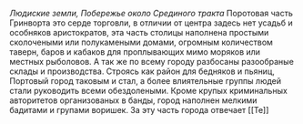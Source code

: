 *Людиские земли, Побережье около Срединого тракта*
Поротовая часть Гринворта это серде торговли, в отличии от центра задесь нет усадьб и особняков аристократов, эта часть столицы наполнена простыми сколочеными или полукамеными домами, огромным количеством таверн, баров и кабаков для проплывающих мимо моряков или местных рыболовов. А так же по всему городу разбосаны разообраные склады и производства. Строясь как район для бедняков и пьяниц, Портовый город таковым и стал, а более влиятельные группы людей стали руководить всеми обездолеными. Кроме крупых криминальных авторитетов организованых в банды, город наполнен мелкими бадитами и групами воришек. За эту часть города отвечает [[Те]]